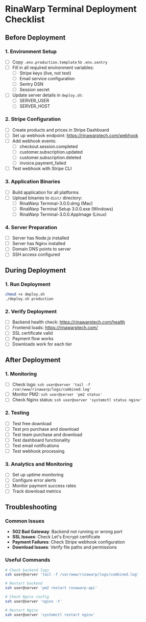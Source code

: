 # RinaWarp Terminal Deployment Checklist

## Before Deployment

### 1. Environment Setup
- [ ] Copy `.env.production.template` to `.env.sentry`
- [ ] Fill in all required environment variables:
  - [ ] Stripe keys (live, not test)
  - [ ] Email service configuration
  - [ ] Sentry DSN
  - [ ] Session secret
- [ ] Update server details in `deploy.sh`:
  - [ ] SERVER_USER
  - [ ] SERVER_HOST

### 2. Stripe Configuration
- [ ] Create products and prices in Stripe Dashboard
- [ ] Set up webhook endpoint: https://rinawarptech.com/webhook
- [ ] Add webhook events:
  - [ ] checkout.session.completed
  - [ ] customer.subscription.updated
  - [ ] customer.subscription.deleted
  - [ ] invoice.payment_failed
- [ ] Test webhook with Stripe CLI

### 3. Application Binaries
- [ ] Build application for all platforms
- [ ] Upload binaries to `dist/` directory:
  - [ ] RinaWarp Terminal-3.0.0.dmg (Mac)
  - [ ] RinaWarp Terminal Setup 3.0.0.exe (Windows)
  - [ ] RinaWarp Terminal-3.0.0.AppImage (Linux)

### 4. Server Preparation
- [ ] Server has Node.js installed
- [ ] Server has Nginx installed
- [ ] Domain DNS points to server
- [ ] SSH access configured

## During Deployment

### 1. Run Deployment
```bash
chmod +x deploy.sh
./deploy.sh production
```

### 2. Verify Deployment
- [ ] Backend health check: https://rinawarptech.com/health
- [ ] Frontend loads: https://rinawarptech.com/
- [ ] SSL certificate valid
- [ ] Payment flow works
- [ ] Downloads work for each tier

## After Deployment

### 1. Monitoring
- [ ] Check logs: `ssh user@server 'tail -f /var/www/rinawarp/logs/combined.log'`
- [ ] Monitor PM2: `ssh user@server 'pm2 status'`
- [ ] Check Nginx status: `ssh user@server 'systemctl status nginx'`

### 2. Testing
- [ ] Test free download
- [ ] Test pro purchase and download
- [ ] Test team purchase and download
- [ ] Test dashboard functionality
- [ ] Test email notifications
- [ ] Test webhook processing

### 3. Analytics and Monitoring
- [ ] Set up uptime monitoring
- [ ] Configure error alerts
- [ ] Monitor payment success rates
- [ ] Track download metrics

## Troubleshooting

### Common Issues
- **502 Bad Gateway**: Backend not running or wrong port
- **SSL Issues**: Check Let's Encrypt certificate
- **Payment Failures**: Check Stripe webhook configuration
- **Download Issues**: Verify file paths and permissions

### Useful Commands
```bash
# Check backend logs
ssh user@server 'tail -f /var/www/rinawarp/logs/combined.log'

# Restart backend
ssh user@server 'pm2 restart rinawarp-api'

# Check Nginx config
ssh user@server 'nginx -t'

# Restart Nginx  
ssh user@server 'systemctl restart nginx'
```
